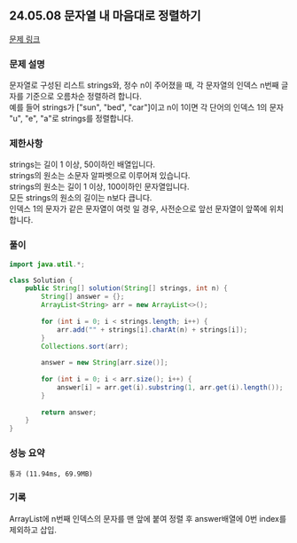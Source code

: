 ## 24.05.08 문자열 내 마음대로 정렬하기
[문제 링크](https://school.programmers.co.kr/learn/courses/30/lessons/12915)

### 문제 설명
문자열로 구성된 리스트 strings와, 정수 n이 주어졌을 때, 각 문자열의 인덱스 n번째 글자를 기준으로 오름차순 정렬하려 합니다.  
예를 들어 strings가 ["sun", "bed", "car"]이고 n이 1이면 각 단어의 인덱스 1의 문자 "u", "e", "a"로 strings를 정렬합니다.  

### 제한사항
strings는 길이 1 이상, 50이하인 배열입니다.  
strings의 원소는 소문자 알파벳으로 이루어져 있습니다.  
strings의 원소는 길이 1 이상, 100이하인 문자열입니다.  
모든 strings의 원소의 길이는 n보다 큽니다.  
인덱스 1의 문자가 같은 문자열이 여럿 일 경우, 사전순으로 앞선 문자열이 앞쪽에 위치합니다.  

### 풀이
```java
import java.util.*;

class Solution {
    public String[] solution(String[] strings, int n) {
        String[] answer = {};
        ArrayList<String> arr = new ArrayList<>();
        
        for (int i = 0; i < strings.length; i++) {
            arr.add("" + strings[i].charAt(n) + strings[i]);
        }
        Collections.sort(arr);
        
        answer = new String[arr.size()];
        
        for (int i = 0; i < arr.size(); i++) {
            answer[i] = arr.get(i).substring(1, arr.get(i).length());
        }
        
        return answer;
    }
}

```

### 성능 요약
	통과 (11.94ms, 69.9MB)
 
### 기록
ArrayList에 n번째 인덱스의 문자를 맨 앞에 붙여 정렬 후 answer배열에 0번 index를 제외하고 삽입. 
